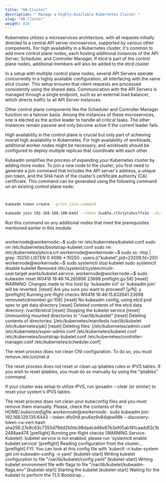 ```yaml
---
title: "HA Cluster"
description: " Manage a Highly-Available Kubernetes Cluster "
slug: "HA Cluster"
weight: 810
---
```



Kubernetes utilizes a microservices architecture, with all requests initially directed to a central API server microservice, supported by various other components. For high availability in a Kubernetes cluster, it's common to add more control plane nodes, each hosting additional instances of the API Server, Scheduler, and Controller Manager. If etcd is part of the control plane nodes, additional members will also be added to the etcd cluster.

In a setup with multiple control plane nodes, several API Servers operate concurrently in a highly available configuration, all interfacing with the same etcd cluster. This setup ensures that client requests are processed consistently using the shared data. Communication with the API Servers is managed through a single endpoint, such as an external load balancer, which directs traffic to all API Server instances.

Other control plane components like the Scheduler and Controller Manager function on a failover basis. Among the instances of these microservices, one is elected as the active leader to handle all critical tasks. The other instances remain passive and only become active if the current leader fails.

High availability in the control plane is crucial but only part of achieving overall high availability in Kubernetes. For high availability of workloads, additional worker nodes might be necessary, and workloads should be configured to deploy multiple replicas that coordinate with each other.

Kubeadm simplifies the process of expanding your Kubernetes cluster by adding more nodes. To join a new node to the cluster, you first need to generate a join command that includes the API server's address, a unique join token, and the SHA hash of the cluster’s certificate authority (CA) certificate. This command can be generated using the following command on an existing control plane node:

```bash


kubeadm token create --print-join-command

kubeadm join 192.168.100.100:6443 --token 3ua85a.rl5riytxhvc7fs1e --discovery-token-ca-cert-hash sha256:3d239f1c87cac3549334a91ed24580bea67e96cf78a4a83b20371af1c973922f 

```

Run this command on any additional nodes that meet the prerequisites mentioned earlier in this module:

```
```
workernode@workernode:~$ sudo rm /etc/kubernetes/kubelet.conf
sudo rm /etc/kubernetes/bootstrap-kubelet.conf
sudo rm /etc/kubernetes/pki/ca.crt
workernode@workernode:~$ sudo ss -ltnp | grep :10250
LISTEN 0      4096               *:10250            *:*    users:(("kubelet",pid=23209,fd=20))       
workernode@workernode:~$ sudo systemctl stop kubelet
sudo systemctl disable kubelet
Removed /etc/systemd/system/multi-user.target.wants/kubelet.service.
workernode@workernode:~$ sudo kubeadm reset
W0418 18:46:14.265856   23698 preflight.go:56] [reset] WARNING: Changes made to this host by 'kubeadm init' or 'kubeadm join' will be reverted.
[reset] Are you sure you want to proceed? [y/N]: y
[preflight] Running pre-flight checks
W0418 18:46:15.832641   23698 removeetcdmember.go:106] [reset] No kubeadm config, using etcd pod spec to get data directory
[reset] Deleted contents of the etcd data directory: /var/lib/etcd
[reset] Stopping the kubelet service
[reset] Unmounting mounted directories in "/var/lib/kubelet"
[reset] Deleting contents of directories: [/etc/kubernetes/manifests /var/lib/kubelet /etc/kubernetes/pki]
[reset] Deleting files: [/etc/kubernetes/admin.conf /etc/kubernetes/super-admin.conf /etc/kubernetes/kubelet.conf /etc/kubernetes/bootstrap-kubelet.conf /etc/kubernetes/controller-manager.conf /etc/kubernetes/scheduler.conf]

The reset process does not clean CNI configuration. To do so, you must remove /etc/cni/net.d

The reset process does not reset or clean up iptables rules or IPVS tables.
If you wish to reset iptables, you must do so manually by using the "iptables" command.

If your cluster was setup to utilize IPVS, run ipvsadm --clear (or similar)
to reset your system's IPVS tables.

The reset process does not clean your kubeconfig files and you must remove them manually.
Please, check the contents of the $HOME/.kube/config file.
workernode@workernode:~$ sudo kubeadm join 192.168.129.135:6443 --token dfs0h9.pru6ez9v84qbw98k --discovery-token-ca-cert-hash sha256:27e8c63c7355d79dd2b0dc98dadcd46e87b3ef05ab181caaddf2c1b2488ae474 
[preflight] Running pre-flight checks
	[WARNING Service-Kubelet]: kubelet service is not enabled, please run 'systemctl enable kubelet.service'
[preflight] Reading configuration from the cluster...
[preflight] FYI: You can look at this config file with 'kubectl -n kube-system get cm kubeadm-config -o yaml'
[kubelet-start] Writing kubelet configuration to file "/var/lib/kubelet/config.yaml"
[kubelet-start] Writing kubelet environment file with flags to file "/var/lib/kubelet/kubeadm-flags.env"
[kubelet-start] Starting the kubelet
[kubelet-start] Waiting for the kubelet to perform the TLS Bootstrap...

```

